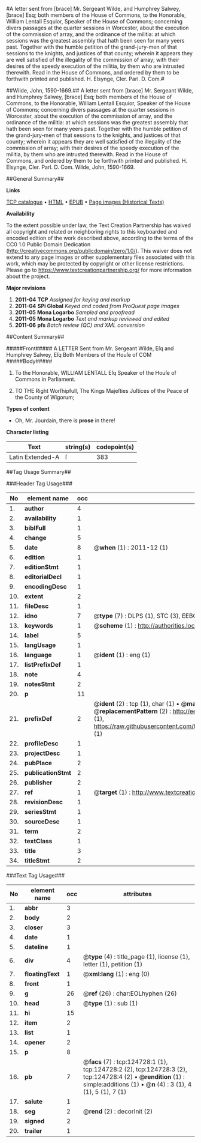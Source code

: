 #A letter sent from [brace] Mr. Sergeant Wilde, and Humphrey Salwey, [brace] Esq; both members of the House of Commons, to the Honorable, William Lentall Esquior, Speaker of the House of Commons; concerning divers passages at the quarter sessions in Worcester, about the execution of the commission of array, and the ordinance of the militia: at which sessions was the greatest assembly that hath been seen for many yeers past. Together with the humble petition of the grand-jury-men of that sessions to the knights, and justices of that county; wherein it appears they are well satisfied of the illegality of the commission of array; with their desires of the speedy execution of the militia, by them who are intrusted therewith. Read in the House of Commons, and ordered by them to be forthwith printed and published. H. Elsynge, Cler. Parl. D. Com.#

##Wilde, John, 1590-1669.##
A letter sent from [brace] Mr. Sergeant Wilde, and Humphrey Salwey, [brace] Esq; both members of the House of Commons, to the Honorable, William Lentall Esquior, Speaker of the House of Commons; concerning divers passages at the quarter sessions in Worcester, about the execution of the commission of array, and the ordinance of the militia: at which sessions was the greatest assembly that hath been seen for many yeers past. Together with the humble petition of the grand-jury-men of that sessions to the knights, and justices of that county; wherein it appears they are well satisfied of the illegality of the commission of array; with their desires of the speedy execution of the militia, by them who are intrusted therewith. Read in the House of Commons, and ordered by them to be forthwith printed and published. H. Elsynge, Cler. Parl. D. Com.
Wilde, John, 1590-1669.

##General Summary##

**Links**

[TCP catalogue](http://www.ota.ox.ac.uk/tcp/)  • 
[HTML](http://tei.it.ox.ac.uk/tcp/Texts-HTML/free/A96/A96499.html)  • 
[EPUB](http://tei.it.ox.ac.uk/tcp/Texts-EPUB/free/A96/A96499.epub) • 
[Page images (Historical Texts)](https://historicaltexts.jisc.ac.uk/eebo-99872298e)

**Availability**

To the extent possible under law, the Text Creation Partnership has waived all copyright and related or neighboring rights to this keyboarded and encoded edition of the work described above, according to the terms of the CC0 1.0 Public Domain Dedication (http://creativecommons.org/publicdomain/zero/1.0/). This waiver does not extend to any page images or other supplementary files associated with this work, which may be protected by copyright or other license restrictions. Please go to https://www.textcreationpartnership.org/ for more information about the project.

**Major revisions**

1. __2011-04__ __TCP__ *Assigned for keying and markup*
1. __2011-04__ __SPi Global__ *Keyed and coded from ProQuest page images*
1. __2011-05__ __Mona Logarbo__ *Sampled and proofread*
1. __2011-05__ __Mona Logarbo__ *Text and markup reviewed and edited*
1. __2011-06__ __pfs__ *Batch review (QC) and XML conversion*

##Content Summary##

#####Front#####
A LETTER Sent from Mr. Sergeant Wilde, Eſq and Humphrey Salwey, Eſq Both Members of the Houſe of COM
#####Body#####

1. To the Honorable, WILLIAM LENTALL Eſq Speaker of the Houſe of Commons in Parliament.

1. TO THE Right Worſhipfull, The Kings Majeſties Juſtices of the Peace of the County of Wigorum;

**Types of content**

  * Oh, Mr. Jourdain, there is **prose** in there!

**Character listing**


|Text|string(s)|codepoint(s)|
|---|---|---|
|Latin Extended-A|ſ|383|

##Tag Usage Summary##

###Header Tag Usage###

|No|element name|occ|attributes|
|---|---|---|---|
|1.|__author__|4||
|2.|__availability__|1||
|3.|__biblFull__|1||
|4.|__change__|5||
|5.|__date__|8| @__when__ (1) : 2011-12 (1)|
|6.|__edition__|1||
|7.|__editionStmt__|1||
|8.|__editorialDecl__|1||
|9.|__encodingDesc__|1||
|10.|__extent__|2||
|11.|__fileDesc__|1||
|12.|__idno__|7| @__type__ (7) : DLPS (1), STC (3), EEBO-CITATION (1), PROQUEST (1), VID (1)|
|13.|__keywords__|1| @__scheme__ (1) : http://authorities.loc.gov/ (1)|
|14.|__label__|5||
|15.|__langUsage__|1||
|16.|__language__|1| @__ident__ (1) : eng (1)|
|17.|__listPrefixDef__|1||
|18.|__note__|4||
|19.|__notesStmt__|2||
|20.|__p__|11||
|21.|__prefixDef__|2| @__ident__ (2) : tcp (1), char (1)  •  @__matchPattern__ (2) : ([0-9\-]+):([0-9IVX]+) (1), (.+) (1)  •  @__replacementPattern__ (2) : http://eebo.chadwyck.com/downloadtiff?vid=$1&page=$2 (1), https://raw.githubusercontent.com/textcreationpartnership/Texts/master/tcpchars.xml#$1 (1)|
|22.|__profileDesc__|1||
|23.|__projectDesc__|1||
|24.|__pubPlace__|2||
|25.|__publicationStmt__|2||
|26.|__publisher__|2||
|27.|__ref__|1| @__target__ (1) : http://www.textcreationpartnership.org/docs/. (1)|
|28.|__revisionDesc__|1||
|29.|__seriesStmt__|1||
|30.|__sourceDesc__|1||
|31.|__term__|2||
|32.|__textClass__|1||
|33.|__title__|3||
|34.|__titleStmt__|2||


###Text Tag Usage###

|No|element name|occ|attributes|
|---|---|---|---|
|1.|__abbr__|3||
|2.|__body__|2||
|3.|__closer__|3||
|4.|__date__|1||
|5.|__dateline__|1||
|6.|__div__|4| @__type__ (4) : title_page (1), license (1), letter (1), petition (1)|
|7.|__floatingText__|1| @__xml:lang__ (1) : eng (0)|
|8.|__front__|1||
|9.|__g__|26| @__ref__ (26) : char:EOLhyphen (26)|
|10.|__head__|3| @__type__ (1) : sub (1)|
|11.|__hi__|15||
|12.|__item__|2||
|13.|__list__|1||
|14.|__opener__|2||
|15.|__p__|8||
|16.|__pb__|7| @__facs__ (7) : tcp:124728:1 (1), tcp:124728:2 (2), tcp:124728:3 (2), tcp:124728:4 (2)  •  @__rendition__ (1) : simple:additions (1)  •  @__n__ (4) : 3 (1), 4 (1), 5 (1), 7 (1)|
|17.|__salute__|1||
|18.|__seg__|2| @__rend__ (2) : decorInit (2)|
|19.|__signed__|2||
|20.|__trailer__|1||
